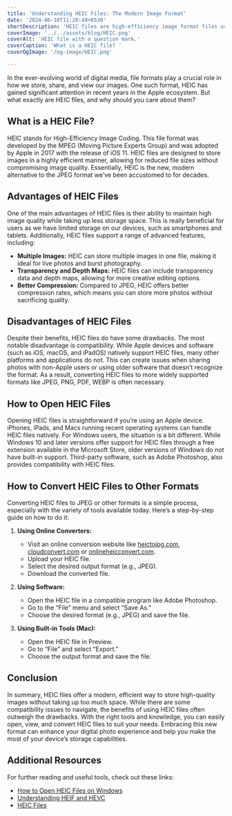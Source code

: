 ```yaml
---
title: 'Understanding HEIC Files: The Modern Image Format'
date: '2024-06-18T11:20:49+0530'
shortDescription: 'HEIC files are high-efficiency image format files used by Apple devices to save storage while maintaining high image quality. They are a modern alternative to JPEG.'
coverImage: '../../assets/blog/HEIC.png'
coverAlt: 'HEIC file with a question mark.'
coverCaption: 'What is a HEIC file? '
coverOgImage: '/og-image/HEIC.png'

---
```


In the ever-evolving world of digital media, file formats play a crucial role in how we store, share, and view our images. One such format, HEIC has gained significant attention in recent years in the Apple ecosystem. But what exactly are HEIC files, and why should you care about them?

## What is a HEIC File?

HEIC stands for High-Efficiency Image Coding. This file format was developed by the MPEG (Moving Picture Experts Group) and was adopted by Apple in 2017 with the release of iOS 11. HEIC files are designed to store images in a highly efficient manner, allowing for reduced file sizes without compromising image quality. Essentially, HEIC is the new, modern alternative to the JPEG format we’ve been accustomed to for decades.

## Advantages of HEIC Files

One of the main advantages of HEIC files is their ability to maintain high image quality while taking up less storage space. This is really beneficial for users as we have limited storage on our devices, such as smartphones and tablets. Additionally, HEIC files support a range of advanced features, including:
- **Multiple Images:** HEIC can store multiple images in one file, making it ideal for live photos and burst photography.
- **Transparency and Depth Maps:** HEIC files can include transparency data and depth maps, allowing for more creative editing options.
- **Better Compression:** Compared to JPEG, HEIC offers better compression rates, which means you can store more photos without sacrificing quality.

## Disadvantages of HEIC Files

Despite their benefits, HEIC files do have some drawbacks. The most notable disadvantage is compatibility. While Apple devices and software (such as iOS, macOS, and iPadOS) natively support HEIC files, many other platforms and applications do not. This can create issues when sharing photos with non-Apple users or using older software that doesn’t recognize the format. As a result, converting HEIC files to more widely supported formats like JPEG, PNG, PDF, WEBP is often necessary.

## How to Open HEIC Files

Opening HEIC files is straightforward if you’re using an Apple device. iPhones, iPads, and Macs running recent operating systems can handle HEIC files natively. For Windows users, the situation is a bit different. While Windows 10 and later versions offer support for HEIC files through a free extension available in the Microsoft Store, older versions of Windows do not have built-in support. Third-party software, such as Adobe Photoshop, also provides compatibility with HEIC files.

## How to Convert HEIC Files to Other Formats

Converting HEIC files to JPEG or other formats is a simple process, especially with the variety of tools available today. Here’s a step-by-step guide on how to do it:

1. **Using Online Converters:**
   - Visit an online conversion website like [heictojpg.com](https://heictojpg.com), [cloudconvert.com](https://cloudconvert.com) or [onlineheicconvert.com](https://onlineheicconvert.com/).
   - Upload your HEIC file.
   - Select the desired output format (e.g., JPEG).
   - Download the converted file.

2. **Using Software:**
   - Open the HEIC file in a compatible program like Adobe Photoshop.
   - Go to the “File” menu and select “Save As.”
   - Choose the desired format (e.g., JPEG) and save the file.

3. **Using Built-in Tools (Mac):**
   - Open the HEIC file in Preview.
   - Go to “File” and select “Export.”
   - Choose the output format and save the file.

## Conclusion

In summary, HEIC files offer a modern, efficient way to store high-quality images without taking up too much space. While there are some compatibility issues to navigate, the benefits of using HEIC files often outweigh the drawbacks. With the right tools and knowledge, you can easily open, view, and convert HEIC files to suit your needs. Embracing this new format can enhance your digital photo experience and help you make the most of your device’s storage capabilities.

## Additional Resources

For further reading and useful tools, check out these links:
- [How to Open HEIC Files on Windows](https://www.howtogeek.com/345504/how-to-open-heic-files-on-windows-or-convert-them-to-jpeg/)
- [Understanding HEIF and HEVC](https://support.apple.com/en-asia/116944)
- [HEIC Files](https://www.adobe.com/creativecloud/file-types/image/raster/heic-file.html)